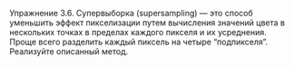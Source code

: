 Упражнение 3.6. Супервыборка (supersampling) — это способ уменьшить эффект
пикселизации путем вычисления значений цвета в нескольких точках в пределах каждого пикселя и их усреднения. Проще всего разделить каждый пиксель на четыре
“подпикселя”. Реализуйте описанный метод.